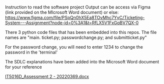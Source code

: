 Instruction to read the software project
Output can be access via Figma (link provided on the MIcrosoft Word document)
or else: https://www.figma.com/file/PSpQn0hX5Ea8TOvMhc7YyC/Ticketing-System---Assignment?node-id=0%3A1&t=RfLX5V1FxGqBV7QX-0

There 3 python code files that has been embedded into this repos. The file names are "main. ticket.py; passwordchange.py; and submitticket.py"

For the password change, you will need to enter 1234 to change the password in the 'terminal'

The SDLC explanations have been added into the Microsoft Word document for your reference

[IT5016D_Assessment 2 - 20220369.docx](https://github.com/Anatasia1987/research/files/10139642/IT5016D_Assessment.2.-.20220369.docx)

